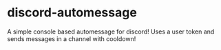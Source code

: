 # discord-automessage
A simple console based automessage for discord! Uses a user token and sends messages in a channel with cooldown! 

